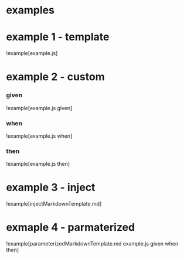 # examples

# example 1 - template

!example[example.js]

# example 2 - custom

### given

!example[example.js given]

### when

!example[example.js when]

### then

!example[example.js then]

# example 3 - inject

!example[injectMarkdownTemplate.md]

# exmaple 4 - parmaterized

!example[parameterizedMarkdownTemplate.md example.js given when then]
